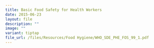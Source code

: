 ```yaml
---
title: Basic Food Safety for Health Workers
date: 2015-06-23
layout: file
description: ""
image: ""
variant: tiptap
file_url: /files/Resources/Food Hygiene/WHO_SDE_PHE_FOS_99_1.pdf
---
```

